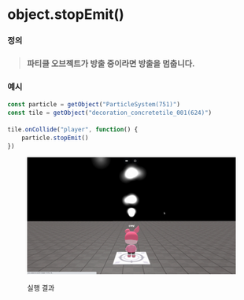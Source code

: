 # object.stopEmit()

### 정의

> ### 파티클 오브젝트가 방출 중이라면 방출을 멈춥니다.



### 예시

```javascript
const particle = getObject("ParticleSystem(751)")
const tile = getObject("decoration_concretetile_001(624)")

tile.onCollide("player", function() {
    particle.stopEmit()
})
```

<figure><img src="../../../.gitbook/assets/화면_기록_2022-12-20_오후_11_57_27_AdobeExpress.gif" alt=""><figcaption><p>실행 결과</p></figcaption></figure>
